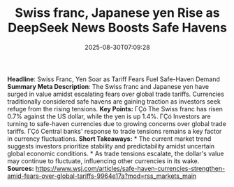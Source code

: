 ﻿---
title: "Swiss franc, Japanese yen Rise as DeepSeek News Boosts Safe Havens"
date: "2025-08-30T07:09:28"
category: "Markets"
summary: ""
slug: "swiss franc japanese yen rise as deepseek news boosts safe h"
source_urls:
  - "https://www.wsj.com/articles/safe-haven-currencies-strengthen-amid-fears-over-global-tariffs-9964e17a?mod=rss_markets_main"
seo:
  title: "Swiss franc, Japanese yen Rise as DeepSeek News Boosts Safe Havens | Hash n Hedge"
  description: ""
  keywords: ["news", "markets", "brief"]
---
**Headline**: Swiss Franc, Yen Soar as Tariff Fears Fuel Safe-Haven Demand  **Summary Meta Description**: The Swiss franc and Japanese yen have surged in value amidst escalating fears over global trade tariffs. Currencies traditionally considered safe havens are gaining traction as investors seek refuge from the rising tensions.  **Key Points:**  ΓÇó The Swiss franc has risen 0.7% against the US dollar, while the yen is up 1.4%. ΓÇó Investors are turning to safe-haven currencies due to growing concerns over global trade tariffs. ΓÇó Central banks' response to trade tensions remains a key factor in currency fluctuations.  **Short Takeaways:**  * The current market trend suggests investors prioritize stability and predictability amidst uncertain global economic conditions. * As trade tensions escalate, the dollar's value may continue to fluctuate, influencing other currencies in its wake.  **Sources:** https://www.wsj.com/articles/safe-haven-currencies-strengthen-amid-fears-over-global-tariffs-9964e17a?mod=rss_markets_main 
